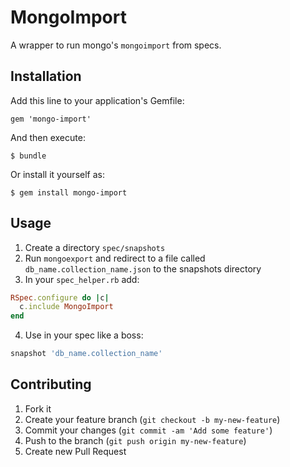 # MongoImport

A wrapper to run mongo's `mongoimport` from specs.

## Installation

Add this line to your application's Gemfile:

    gem 'mongo-import'

And then execute:

    $ bundle

Or install it yourself as:

    $ gem install mongo-import

## Usage
1. Create a directory `spec/snapshots`
2. Run `mongoexport` and  redirect to a file called `db_name.collection_name.json` to the snapshots directory
3. In your `spec_helper.rb` add:

```ruby
RSpec.configure do |c|
  c.include MongoImport
end
```

4. Use in your spec like a boss:

```ruby
snapshot 'db_name.collection_name'
```

## Contributing

1. Fork it
2. Create your feature branch (`git checkout -b my-new-feature`)
3. Commit your changes (`git commit -am 'Add some feature'`)
4. Push to the branch (`git push origin my-new-feature`)
5. Create new Pull Request
